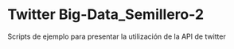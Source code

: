 # Twitter Big-Data_Semillero-2
Scripts de ejemplo para presentar la utilización de la API de twitter

